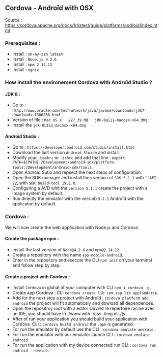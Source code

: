 ## Cordova - Androïd with OSX
Source : https://cordova.apache.org/docs/fr/latest/guide/platforms/android/index.html

### Prerequisites :

* Install : `oh-my-zsh latest`
* Install : `Node.js 4.2.6`
* Install : `npm 2.14.12`
* Install : `ngnix`

### How install the environement Cordova with Androïd Studio ?

#### JDK 8 :

* Go to : `http://www.oracle.com/technetwork/java/javase/downloads/jdk7-downloads-1880260.html`
* Version of file : `Mac OS X	227.39 MB  	jdk-8u111-macosx-x64.dmg`
* Install the `jdk-8u111-macosx-x64.dmg`

#### Android Studio :

* Go to : `https://developer.android.com/studio/install.html`
* Download the last version `Android Stuido` and install.
* Modify your `.bashrc` or `.zshrc` and add that line : `export PATH=${PATH}:/Development/android-sdk/platform-tools:/Development/android-sdk/tools`.
* Open Androïd Sutio and repsect the next steps of configuration.
* Open the SDK manager and install thes version of `SDK 5.1.1` with `l'API 22`, with `SDK build-tool 19.1.0`.
* Configuring a AVD whit the `version 5.1.1` create the project with a image system by default.
* Run directly the emulator with the versiob `5.1.1` Androïd with the applicaton by default.

### Cordova :

We will now create the web application with Node.js and Cordova.

#### Create the package npm :

* Install the last version of `Node@4.2.6` and `npm@2.14.12`.
* Create a repository wtih the name `app-mobile-android`.
* Enter in the repository and execute the CLI `npm init` on your terminal and follow step by step.

#### Create a project with Cordova :

* Install `Cordova` in global of your computer with CLI `npm i cordova -g`.
* Create app Cordova : CLI `cordova create lib com.app.lib appFonderie`.
* Add for the next step a project with Androïd : `cordova platform add android` the project will fit automaticaly and dowload all dependences.
* Open the repositroy root with a editor Ouvrez le repertoire racine avec un IDE, you should have in ./www with ./css ./img et ./js.
* After of run your application you should build your application with Cordova. CLI : `cordova build android` the `.apk` is generated.
* For run the emulator by default use the CLI : `cordova emulate android`.
* For run the emulator with our emulator launch CLI : `cordova emulate android`.
* For run the application with my device connected run CLI : `cordova run android --device`.